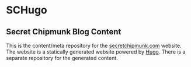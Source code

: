 # SCHugo
## Secret Chipmunk Blog Content
 
This is the content/meta repository for the [secretchipmunk.com][2] website. The website is a statically generated website powered by [Hugo][1]. There is a separate repository for the generated content.

[1]: http://gohugo.io/
[2]: http://www.secretchipmunk.com
